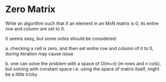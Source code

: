 # Zero Matrix

Write an algorithm such that if an element in an MxN matrix is 0, its entire row and
column are set to 0.

It seems easy, but some notes should be considered:

a. checking a cell is zero, and then set enitre row and column of it to 0, during iteration may cause issue

b. one can solve the problem with a space of O(m+n)   (m rows and n cols), but solving with constant space i.e. using the space of matrix itself, might be a little tricky